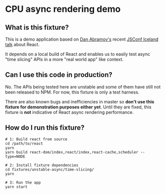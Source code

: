 # CPU async rendering demo

## What is this fixture?

This is a demo application based on [Dan Abramov's](https://github.com/gaearon) recent [JSConf Iceland talk](https://reactjs.org/blog/2018/03/01/sneak-peek-beyond-react-16.html) about React.

It depends on a local build of React and enables us to easily test async "time slicing" APIs in a more "real world app" like context.

## Can I use this code in production?

No. The APIs being tested here are unstable and some of them have still not been released to NPM. For now, this fixture is only a test harness.

There are also known bugs and inefficiencies in master so **don't use this fixture for demonstration purposes either yet**. Until they are fixed, this fixture is **not** indicative of React async rendering performance.

## How do I run this fixture?

```shell
# 1: Build react from source
cd /path/to/react
yarn
yarn build react-dom/index,react/index,react-cache,scheduler --type=NODE

# 2: Install fixture dependencies
cd fixtures/unstable-async/time-slicing/
yarn

# 3: Run the app
yarn start
```
